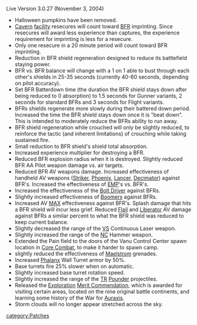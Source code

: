 Live Version 3.0.27 (November 3, 2004)

-   Halloween pumpkins have been removed.
-   [Cavern](Cavern "wikilink") [facility](facility "wikilink")
    resecures will count toward [BFR](BFR "wikilink") imprinting. Since
    resecures will award less experience than captures, the experience
    requirement for imprinting is less for a resecure.
-   Only one resecure in a 20 minute period will count toward BFR
    imprinting.
-   Reduction in BFR shield regeneration designed to reduce its
    battlefield staying power.
-   BFR vs. BFR balance will change with a 1 on 1 able to bust through
    each other's shields in 25-35 seconds (currently 40-60 seconds,
    depending on pilot accuracy).
-   Set BFR Batterdown time (the duration the BFR shield stays down
    after being reduced to 0 absorption) to 1.5 seconds for Gunner
    variants, 2 seconds for standard BFRs and 3 seconds for Flight
    variants.
-   BFRs shields regenerate more slowly during their battered down
    period. Increased the time the BFR shield stays down once it is
    "beat down". This is intended to moderately reduce the BFRs ability
    to run away.
-   BFR shield regeneration while crouched will only be slightly
    reduced, to reinforce the tactic (and inherent limitations) of
    crouching while taking sustained fire.
-   Small reduction to BFR shield's shield total absorption.
-   Increased experience multiplier for destroying a BFR.
-   Reduced BFR explosion radius when it is destroyed. Slightly reduced
    BFR AA Pilot weapon damage vs. air targets.
-   Reduced BFR AV weapons damage. Increased effectiveness of handheld
    AV weapons ([Striker](Striker "wikilink"),
    [Phoenix](Phoenix "wikilink"), [Lancer](Lancer "wikilink"),
    [Decimator](Decimator "wikilink")) against BFR's. Increased the
    effectiveness of [EMP](EMP "wikilink")'s vs. BFR's.
-   Increased the effectiveness of the [Bolt
    Driver](Bolt_Driver "wikilink") against BFRs.
-   Slightly increased effectiveness of [Boomers](ACE#Boomer "wikilink")
    against BFRs.
-   Increased AV [MAX](MAX "wikilink") effectiveness against BFR's.
    Splash damage that hits a BFR shield will incur less grief. Reduced
    [Flail](Flail "wikilink") and [Liberator](Liberator "wikilink") AV
    damage against BFRs a similar percent to what the BFR shield was
    reduced to keep current balance.
-   Slightly decreased the range of the [VS](VS "wikilink") Continuous
    Laser weapon.
-   Slightly increased the range of the [NC](NC "wikilink") Hammer
    weapon.
-   Extended the Pain field to the doors of the Vanu Control Center
    spawn location in [Core Combat](Core_Combat "wikilink"), to make it
    harder to spawn camp.
-   slightly reduced the effectiveness of
    [Maelstrom](Maelstrom "wikilink") grenades.
-   Increased [Phalanx](Phalanx "wikilink") Wall Turret armor by 50%.
-   Base turrets fire 25% slower when on automatic.
-   Slightly increased base turret rotation speed.
-   Slightly increased the range of the [TR](TR "wikilink")
    [Pounder](Pounder "wikilink") projectiles.
-   Released the [Exploration](Exploration "wikilink") [Merit
    Commendation](Merit_Commendation "wikilink"), which is awarded for
    visiting certain areas, located on the nine original battle
    continents, and learning some history of the War for
    [Auraxis](Auraxis "wikilink").
-   Storm clouds will no longer appear stretched across the sky.

[category:Patches](category:Patches "wikilink")
